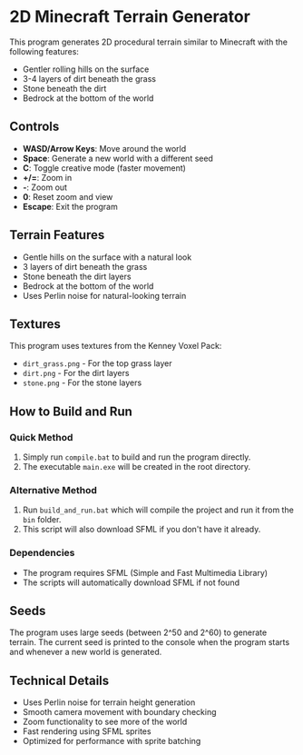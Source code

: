 # 2D Minecraft Terrain Generator

This program generates 2D procedural terrain similar to Minecraft with the following features:
- Gentler rolling hills on the surface
- 3-4 layers of dirt beneath the grass
- Stone beneath the dirt
- Bedrock at the bottom of the world

## Controls
- **WASD/Arrow Keys**: Move around the world
- **Space**: Generate a new world with a different seed
- **C**: Toggle creative mode (faster movement)
- **+/=**: Zoom in
- **-**: Zoom out
- **0**: Reset zoom and view
- **Escape**: Exit the program

## Terrain Features
- Gentle hills on the surface with a natural look
- 3 layers of dirt beneath the grass
- Stone beneath the dirt layers
- Bedrock at the bottom of the world
- Uses Perlin noise for natural-looking terrain

## Textures
This program uses textures from the Kenney Voxel Pack:
- `dirt_grass.png` - For the top grass layer
- `dirt.png` - For the dirt layers
- `stone.png` - For the stone layers

## How to Build and Run

### Quick Method
1. Simply run `compile.bat` to build and run the program directly.
2. The executable `main.exe` will be created in the root directory.

### Alternative Method
1. Run `build_and_run.bat` which will compile the project and run it from the `bin` folder.
2. This script will also download SFML if you don't have it already.

### Dependencies
- The program requires SFML (Simple and Fast Multimedia Library)
- The scripts will automatically download SFML if not found

## Seeds
The program uses large seeds (between 2^50 and 2^60) to generate terrain.
The current seed is printed to the console when the program starts and whenever a new world is generated.

## Technical Details
- Uses Perlin noise for terrain height generation
- Smooth camera movement with boundary checking
- Zoom functionality to see more of the world
- Fast rendering using SFML sprites
- Optimized for performance with sprite batching
